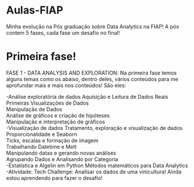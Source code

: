 # Aulas-FIAP
Minha evolução na Pós graduação sobre Data Analytics na FIAP! A pós contem 5 fases, cada fase um desafio no final!

# Primeira fase!
FASE 1 - DATA ANALYSIS AND EXPLORATION:
Na primeira fase temos alguns temas como os abaixo, dentro deles, vários conteúdos para me aprofundar mais e mais nos conteúdos! São eles:

-Análise exploratória de dados 
  Aquisição e Leitura de Dados Reais    	   
  Primeiras Visualizações de Dados    	   
  Manipulação de Dados    	   
  Análise de gráficos e criação de hipóteses    	   
  Manipulação e interpretação de gráficos    	   
-Visualização de dados 
  Tratamento, exploração e visualização de dados    	   
  Proporcionalidade e Seaborn    	   
  Ticks, escalas e formação de imagem    	   
  Trabalhando Datetime e Melt    	   
  Manipulando datas e gerando novas análises    	   
  Agrupando Dados e Analisando por Categoria    	   
-Estatística e Algelin em Python 
  Métodos matemáticos para Data Analytics    	   
-Atividade: Tech Challenge: Analisar os dados de uma vinicultura!
  Ainda estou aprendendo para fazer o desafio!
